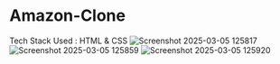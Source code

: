 ﻿# Amazon-Clone
Tech Stack Used : HTML & CSS
![Screenshot 2025-03-05 125817](https://github.com/user-attachments/assets/c5a14065-155c-4134-99ed-977228b353a0)
![Screenshot 2025-03-05 125859](https://github.com/user-attachments/assets/7056831c-81c2-414a-82be-09186dcdf903)
![Screenshot 2025-03-05 125920](https://github.com/user-attachments/assets/955861c8-edf1-4913-a365-18747674bca6)
